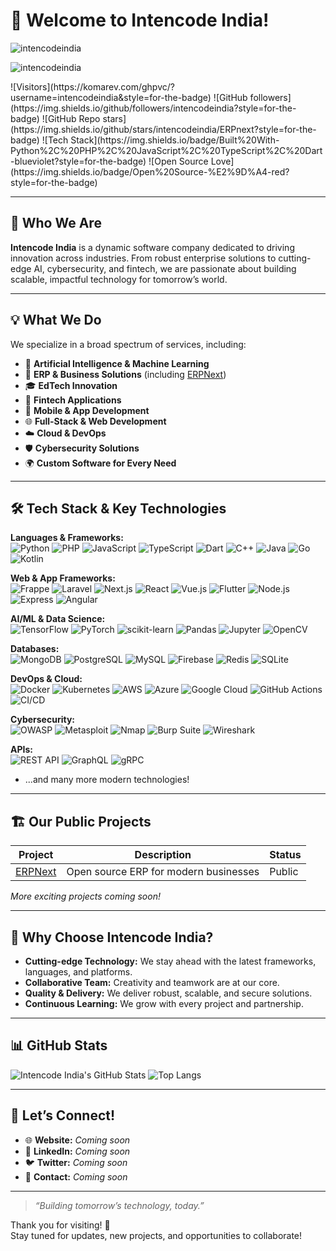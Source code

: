 # 👋 Welcome to Intencode India!
<p align="left"> <img src="https://komarev.com/ghpvc/?username=intencodeindia&label=Profile%20views&color=0e75b6&style=flat" alt="intencodeindia" /></p>
<p align="left"> <img src="https://user-badge.committers.top/india/intencodeindia.svg" alt="intencodeindia" /></p>
![Visitors](https://komarev.com/ghpvc/?username=intencodeindia&style=for-the-badge)
![GitHub followers](https://img.shields.io/github/followers/intencodeindia?style=for-the-badge)
![GitHub Repo stars](https://img.shields.io/github/stars/intencodeindia/ERPnext?style=for-the-badge)
![Tech Stack](https://img.shields.io/badge/Built%20With-Python%2C%20PHP%2C%20JavaScript%2C%20TypeScript%2C%20Dart-blueviolet?style=for-the-badge)
![Open Source Love](https://img.shields.io/badge/Open%20Source-%E2%9D%A4-red?style=for-the-badge)

---

## 🚀 Who We Are
**Intencode India** is a dynamic software company dedicated to driving innovation across industries. From robust enterprise solutions to cutting-edge AI, cybersecurity, and fintech, we are passionate about building scalable, impactful technology for tomorrow’s world.

---

## 💡 What We Do
We specialize in a broad spectrum of services, including:

- 🤖 **Artificial Intelligence & Machine Learning**
- 🏢 **ERP & Business Solutions** (including [ERPNext](https://github.com/intencodeindia/ERPnext))
- 🎓 **EdTech Innovation**
- 💸 **Fintech Applications**
- 📱 **Mobile & App Development**
- 🌐 **Full-Stack & Web Development**
- ☁️ **Cloud & DevOps**
- 🛡️ **Cybersecurity Solutions**
- 🌍 **Custom Software for Every Need**

---

## 🛠️ Tech Stack & Key Technologies

**Languages & Frameworks:**  
![Python](https://img.shields.io/badge/Python-3776AB?style=flat-square&logo=python&logoColor=white)
![PHP](https://img.shields.io/badge/PHP-777BB4?style=flat-square&logo=php&logoColor=white)
![JavaScript](https://img.shields.io/badge/JavaScript-F7DF1E?style=flat-square&logo=javascript&logoColor=black)
![TypeScript](https://img.shields.io/badge/TypeScript-3178C6?style=flat-square&logo=typescript&logoColor=white)
![Dart](https://img.shields.io/badge/Dart-0175C2?style=flat-square&logo=dart&logoColor=white)
![C++](https://img.shields.io/badge/C++-00599C?style=flat-square&logo=c%2B%2B&logoColor=white)
![Java](https://img.shields.io/badge/Java-007396?style=flat-square&logo=java&logoColor=white)
![Go](https://img.shields.io/badge/Go-00ADD8?style=flat-square&logo=go&logoColor=white)
![Kotlin](https://img.shields.io/badge/Kotlin-0095D5?style=flat-square&logo=kotlin&logoColor=white)

**Web & App Frameworks:**  
![Frappe](https://img.shields.io/badge/Frappe-009688?style=flat-square&logo=frappe&logoColor=white)
![Laravel](https://img.shields.io/badge/Laravel-E74430?style=flat-square&logo=laravel&logoColor=white)
![Next.js](https://img.shields.io/badge/Next.js-000000?style=flat-square&logo=nextdotjs&logoColor=white)
![React](https://img.shields.io/badge/React-61DAFB?style=flat-square&logo=react&logoColor=black)
![Vue.js](https://img.shields.io/badge/Vue.js-4FC08D?style=flat-square&logo=vue.js&logoColor=white)
![Flutter](https://img.shields.io/badge/Flutter-02569B?style=flat-square&logo=flutter&logoColor=white)
![Node.js](https://img.shields.io/badge/Node.js-339933?style=flat-square&logo=nodedotjs&logoColor=white)
![Express](https://img.shields.io/badge/Express-000000?style=flat-square&logo=express&logoColor=white)
![Angular](https://img.shields.io/badge/Angular-DD0031?style=flat-square&logo=angular&logoColor=white)

**AI/ML & Data Science:**  
![TensorFlow](https://img.shields.io/badge/TensorFlow-FF6F00?style=flat-square&logo=tensorflow&logoColor=white)
![PyTorch](https://img.shields.io/badge/PyTorch-EE4C2C?style=flat-square&logo=pytorch&logoColor=white)
![scikit-learn](https://img.shields.io/badge/scikit--learn-F7931E?style=flat-square&logo=scikit-learn&logoColor=white)
![Pandas](https://img.shields.io/badge/Pandas-150458?style=flat-square&logo=pandas&logoColor=white)
![Jupyter](https://img.shields.io/badge/Jupyter-F37626?style=flat-square&logo=jupyter&logoColor=white)
![OpenCV](https://img.shields.io/badge/OpenCV-5C3EE8?style=flat-square&logo=opencv&logoColor=white)

**Databases:**  
![MongoDB](https://img.shields.io/badge/MongoDB-47A248?style=flat-square&logo=mongodb&logoColor=white)
![PostgreSQL](https://img.shields.io/badge/PostgreSQL-4169E1?style=flat-square&logo=postgresql&logoColor=white)
![MySQL](https://img.shields.io/badge/MySQL-4479A1?style=flat-square&logo=mysql&logoColor=white)
![Firebase](https://img.shields.io/badge/Firebase-FFCA28?style=flat-square&logo=firebase&logoColor=black)
![Redis](https://img.shields.io/badge/Redis-DC382D?style=flat-square&logo=redis&logoColor=white)
![SQLite](https://img.shields.io/badge/SQLite-003B57?style=flat-square&logo=sqlite&logoColor=white)

**DevOps & Cloud:**  
![Docker](https://img.shields.io/badge/Docker-2496ED?style=flat-square&logo=docker&logoColor=white)
![Kubernetes](https://img.shields.io/badge/Kubernetes-326CE5?style=flat-square&logo=kubernetes&logoColor=white)
![AWS](https://img.shields.io/badge/AWS-232F3E?style=flat-square&logo=amazon-aws&logoColor=white)
![Azure](https://img.shields.io/badge/Azure-0078D4?style=flat-square&logo=microsoft-azure&logoColor=white)
![Google Cloud](https://img.shields.io/badge/Google%20Cloud-4285F4?style=flat-square&logo=googlecloud&logoColor=white)
![GitHub Actions](https://img.shields.io/badge/GitHub%20Actions-2088FF?style=flat-square&logo=github-actions&logoColor=white)
![CI/CD](https://img.shields.io/badge/CI%2FCD-20BEFF?style=flat-square&logo=github-actions&logoColor=white)

**Cybersecurity:**  
![OWASP](https://img.shields.io/badge/OWASP-000000?style=flat-square)
![Metasploit](https://img.shields.io/badge/Metasploit-3F4E7C?style=flat-square)
![Nmap](https://img.shields.io/badge/Nmap-004170?style=flat-square)
![Burp Suite](https://img.shields.io/badge/Burp%20Suite-FF6600?style=flat-square)
![Wireshark](https://img.shields.io/badge/Wireshark-1679A7?style=flat-square)

**APIs:**  
![REST API](https://img.shields.io/badge/REST%20API-FF6F00?style=flat-square)
![GraphQL](https://img.shields.io/badge/GraphQL-E10098?style=flat-square&logo=graphql&logoColor=white)
![gRPC](https://img.shields.io/badge/gRPC-4285F4?style=flat-square)

- ...and many more modern technologies!

---

## 🏗️ Our Public Projects

| Project    | Description                                      | Status    |
|------------|--------------------------------------------------|-----------|
| [ERPNext](https://github.com/intencodeindia/ERPnext)  | Open source ERP for modern businesses            | Public    |

*More exciting projects coming soon!*

---

## 🌟 Why Choose Intencode India?
- **Cutting-edge Technology:** We stay ahead with the latest frameworks, languages, and platforms.
- **Collaborative Team:** Creativity and teamwork are at our core.
- **Quality & Delivery:** We deliver robust, scalable, and secure solutions.
- **Continuous Learning:** We grow with every project and partnership.

---

## 📊 GitHub Stats

![Intencode India's GitHub Stats](https://github-readme-stats.vercel.app/api?username=intencodeindia&show_icons=true&theme=default)
![Top Langs](https://github-readme-stats.vercel.app/api/top-langs/?username=intencodeindia&layout=compact&theme=default)

---

## 🤝 Let’s Connect!

- 🌐 **Website:** _Coming soon_
- 💼 **LinkedIn:** _Coming soon_
- 🐦 **Twitter:** _Coming soon_
- 📧 **Contact:** _Coming soon_

---

> _“Building tomorrow’s technology, today.”_

Thank you for visiting! 🌟  
Stay tuned for updates, new projects, and opportunities to collaborate!

